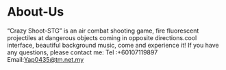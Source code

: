 # About-Us
“Crazy Shoot-STG” is an air combat shooting game, fire fluorescent projectiles at dangerous objects coming in opposite directions.cool interface, beautiful background music, come and experience it!
If you have any questions, please contact me:
Tel :+60107119897 
Email:Yap0435@tm.net.my
